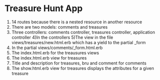 # Treasure Hunt App
1) 14 routes because there is a nested resource in another resource
2) There are two models: comments and treasures
3) Three controllers: comments controller, treasures controller, application controller
4)In the controllers
5)The view in the file views/treasures/new.html.erb which has a yield to the partial _form
6) In the partial views/comments/_form.html.erb
7) The index.html.erb for the treausures views
8) The index.html.erb view for treasures
9) Title and description for treasures, bru and comment for comments
10) The show.html.erb view for treasures displays the attributes for a given treasure